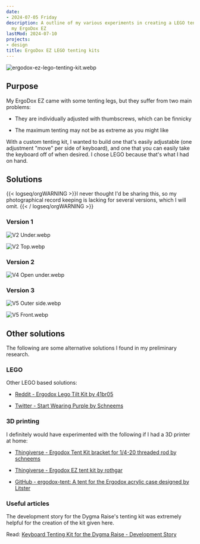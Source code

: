 ```yaml
---
date:
- 2024-07-05 Friday
description: A outline of my various experiments in creating a LEGO tenting kit for
  my ErgoDox EZ
lastMod: 2024-07-10
projects:
- design
title: ErgoDox EZ LEGO tenting kits
---
```

![ergodox-ez-lego-tenting-kit.webp](/assets/ergodox-ez-lego-tenting-kit_1720221246988_0.webp)

## Purpose

My ErgoDox EZ came with some tenting legs, but they suffer from two main problems:

  + They are individually adjusted with thumbscrews, which can be finnicky

  + The maximum tenting may not be as extreme as you might like

With a custom tenting kit, I wanted to build one that's easily adjustable (one adjustment "move" per side of keyboard), and one that you can easily take the keyboard off of when desired. I chose LEGO because that's what I had on hand.

## Solutions

{{< logseq/orgWARNING >}}I never thought I'd be sharing this, so my photographical record keeping is lacking for several versions, which I will omit.
{{< / logseq/orgWARNING >}}

### Version 1

![V2 Under.webp](/assets/v2_under_1720627214056_0.webp)

![V2 Top.webp](/assets/v2_top_1720627221132_0.webp)

### Version 2

![V4 Open under.webp](/assets/v4_open_under_1720627144598_0.webp)

### Version 3

![V5 Outer side.webp](/assets/v5_outer_side_1720627259926_0.webp)

![V5 Front.webp](/assets/v5_front_1720627269344_0.webp)

## Other solutions

The following are some alternative solutions I found in my preliminary research.

### LEGO

Other LEGO based solutions:

  + [Reddit - Ergodox Lego Tilt Kit by 41br05](https://www.reddit.com/r/ergodox/comments/m3l6y3/ergodox_lego_tilt_kit/)

  + [Twitter - Start Wearing Purple by Schneems](https://twitter.com/schneems/status/1220387019030978561)

### 3D printing

I definitely would have experimented with the following if I had a 3D printer at home:

  + [Thingiverse - Ergodox Tent Kit bracket for 1/4-20 threaded rod by schneems](https://www.thingiverse.com/thing:4789211)

  + [Thingiverse - Ergodox EZ tent kit by rothgar](https://www.thingiverse.com/thing:1433117)

  + [GitHub - ergodox-tent: A tent for the Ergodox acrylic case designed by Litster](https://github.com/Ergodox-io/ergodox-tent)

### Useful articles

The development story for the Dygma Raise's tenting kit was extremely helpful for the creation of the kit given here.

Read: [Keyboard Tenting Kit for the Dygma Raise - Development Story](https://dygma.com/blogs/product-development/keyboard-tenting-kit-for-the-dygma-raise-development-analysis)
